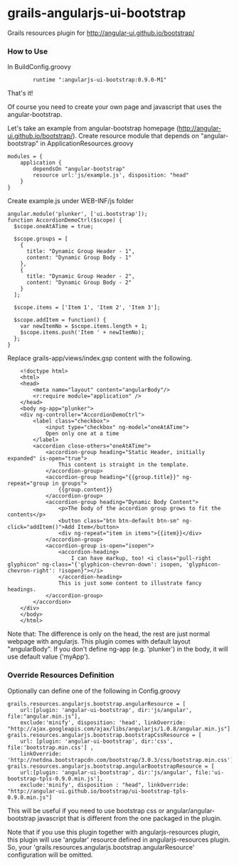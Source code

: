 grails-angularjs-ui-bootstrap
=============================

Grails resources plugin for http://angular-ui.github.io/bootstrap/

### How to Use

In BuildConfig.groovy
```
        runtime ":angularjs-ui-bootstrap:0.9.0-M1"
```

That's it!

Of course you need to create your own page and javascript that uses the angular-bootstrap.

Let's take an example from angular-bootstrap homepage (http://angular-ui.github.io/bootstrap/).
Create resource module that depends on "angular-bootstrap" in ApplicationResources.groovy 

```
modules = {
    application {
        dependsOn "angular-bootstrap"
        resource url:'js/example.js', disposition: "head"
    }
}
```

Create example.js under WEB-INF/js folder
```
angular.module('plunker', ['ui.bootstrap']);
function AccordionDemoCtrl($scope) {
  $scope.oneAtATime = true;

  $scope.groups = [
    {
      title: "Dynamic Group Header - 1",
      content: "Dynamic Group Body - 1"
    },
    {
      title: "Dynamic Group Header - 2",
      content: "Dynamic Group Body - 2"
    }
  ];

  $scope.items = ['Item 1', 'Item 2', 'Item 3'];

  $scope.addItem = function() {
    var newItemNo = $scope.items.length + 1;
    $scope.items.push('Item ' + newItemNo);
  };
}
```

Replace grails-app/views/index.gsp content with the following.
```
	<!doctype html>
	<html>
	<head>
	    <meta name="layout" content="angularBody"/>
	    <r:require module="application" />
	</head>
	<body ng-app="plunker">
	<div ng-controller="AccordionDemoCtrl">
	    <label class="checkbox">
	        <input type="checkbox" ng-model="oneAtATime">
	        Open only one at a time
	    </label>
	    <accordion close-others="oneAtATime">
	        <accordion-group heading="Static Header, initially expanded" is-open="true">
	            This content is straight in the template.
	        </accordion-group>
	        <accordion-group heading="{{group.title}}" ng-repeat="group in groups">
	            {{group.content}}
	        </accordion-group>
	        <accordion-group heading="Dynamic Body Content">
	            <p>The body of the accordion group grows to fit the contents</p>
	            <button class="btn btn-default btn-sm" ng-click="addItem()">Add Item</button>
	            <div ng-repeat="item in items">{{item}}</div>
	        </accordion-group>
	        <accordion-group is-open="isopen">
	            <accordion-heading>
	                I can have markup, too! <i class="pull-right glyphicon" ng-class="{'glyphicon-chevron-down': isopen, 'glyphicon-chevron-right': !isopen}"></i>
	            </accordion-heading>
	            This is just some content to illustrate fancy headings.
	        </accordion-group>
	    </accordion>
	</div>
	</body>
	</html>
```
Note that: The difference is only on the head, the rest are just normal webpage with angularjs.
This plugin comes with default layout "angularBody". If you don't define ng-app (e.g. 'plunker') in the body, it will use default value ('myApp').


### Override Resources Definition

Optionally can define one of the following in Config.groovy
```
grails.resources.angularjs.bootstrap.angularResource = [
    url:[plugin: 'angular-ui-bootstrap', dir:'js/angular', file:"angular.min.js"],
    exclude:'minify', disposition: 'head', linkOverride: "http://ajax.googleapis.com/ajax/libs/angularjs/1.0.8/angular.min.js"]
grails.resources.angularjs.bootstrap.bootstrapCssResource = [
    url: [plugin: 'angular-ui-bootstrap', dir:'css', file:'bootstrap.min.css'] ,
    linkOverride: 'http://netdna.bootstrapcdn.com/bootstrap/3.0.3/css/bootstrap.min.css']
grails.resources.angularjs.bootstrap.angularBootstrapResource = [
    url:[plugin: 'angular-ui-bootstrap', dir:'js/angular', file:'ui-bootstrap-tpls-0.9.0.min.js'],
    exclude:'minify', disposition : "head", linkOverride: "http://angular-ui.github.io/bootstrap/ui-bootstrap-tpls-0.9.0.min.js"]
```

This will be useful if you need to use bootstrap css or angular/angular-bootstrap javascript that is different from the one packaged in the plugin.

Note that if you use this plugin together with angularjs-resources plugin, this plugin will use 'angular' resource defined in angularjs-resources plugin. So, your 'grails.resources.angularjs.bootstrap.angularResource' configuration will be omitted.